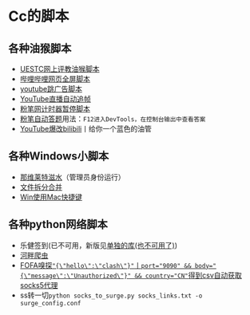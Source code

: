 # Cc的脚本

## 各种油猴脚本

- [UESTC网上评教油猴脚本](https://github.com/BlingCc233/Script-Tools/blob/main/uestc.js)
- [哔哩哔哩网页全屏脚本](https://github.com/BlingCc233/Script-Tools/blob/main/bilibili.js)
- [youtube跳广告脚本](https://github.com/BlingCc233/Script-Tools/blob/main/youtube.js)
- [YouTube直播自动追帧](https://github.com/BlingCc233/Script-Tools/blob/main/Youtube自动追帧.js)
- [粉笔网计时器暂停脚本](https://github.com/BlingCc233/Script-Tools/blob/main/%E7%B2%89%E7%AC%94%E7%BD%91%E8%AE%A1%E6%97%B6%E5%99%A8%E6%9A%82%E5%81%9C%E8%84%9A%E6%9C%AC.js)
- [粉笔自动答题](https://github.com/BlingCc233/Script-Tools/blob/main/%E7%B2%89%E7%AC%94%E8%87%AA%E5%8A%A8%E7%AD%94%E9%A2%98.js)用法：`F12进入DevTools，在控制台输出中查看答案`
- [YouTube爆改bilibili](https://github.com/BlingCc233/Script-Tools/blob/main/YouTube%E7%88%86%E6%94%B9bilibili.js)丨给你一个蓝色的油管

## 各种Windows小脚本


- [那维莱特滋水](https://github.com/BlingCc233/Script-Tools/blob/main/Neuvillette.cpp)（管理员身份运行）
- [文件拆分合并](https://github.com/BlingCc233/Script-Tools/tree/main/merge)
- [Win使用Mac快捷键](https://github.com/BlingCc233/Script-Tools/blob/main/WinMac.ahk)

## 各种python网络脚本

- 乐健签到(已不可用，新版见[单独的库(也不可用了)](https://github.com/BlingCc233/MITM_modules))
- [河畔爬虫](https://github.com/BlingCc233/Script-Tools/blob/main/uestc_bbs_lottery.py)
- [FOFA嗅探`"{\"hello\":\"clash\"}"`丨`port="9090" && body="{\"message\":\"Unauthorized\"}" && country="CN"`得到csv自动获取socks5代理](https://github.com/BlingCc233/Script-Tools/blob/main/socks_proxy.go)
- ss转一切`python socks_to_surge.py socks_links.txt -o surge_config.conf`
